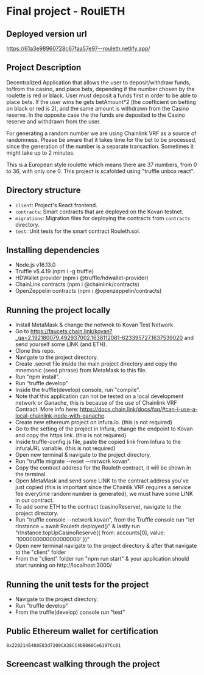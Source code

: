 # Final project - RoulETH

## Deployed version url

https://61a3e98960728c67faa57e97--rouleth.netlify.app/

## Project Description

Decentralized Application that allows the user to deposit/withdraw funds, to/from the casino, and place bets, depending if the number chosen by the roulette is red or black.
User must deposit a funds first in order to be able to place bets. 
If the user wins he gets betAmount*2 (the coefficient on betting on black or red is 2), and the same amount is withdrawn from the Casino reserve. 
In the opposite case the the funds are deposited to the Casino reserve and withdrawn from the user.

For generating a random number we are using Chainlink VRF as a source of randomness.
Please be aware that it takes time for the bet to be processed, since the generation of the number is a separate transaction. 
Sometimes it might take up to 2 minutes.

This is a European style roulette which means there are 37 numbers, from 0 to 36, with only one 0.
This project is scafolded using "truffle unbox react".

## Directory structure

- `client`: Project's React frontend.
- `contracts`: Smart contracts that are deployed on the Kovan testnet.
- `migrations`: Migration files for deploying the contracts from `contracts` directory.
- `test`: Unit tests for the smart contract Rouleth.sol.

## Installing dependencies

- Node.js v16.13.0
- Truffle v5.4.19 (npm i -g truffle)
- HDWallet provider (npm i @truffle/hdwallet-provider)
- ChainLink contracts (npm i @chainlink/contracts)
- OpenZeppelin contracts (npm i @openzeppelin/contracts)

## Running the project locally

- Install MetaMask & change the netwrok to Kovan Test Network.
- Go to https://faucets.chain.link/kovan?_ga=2.192180079.492937002.1638112081-623395727.1637539020 and send yourself some LINK (and ETH).
- Clone this repo.
- Navigate to the project directory.
- Create .secret file inside the main project directory and copy the mnemonic (seed phrase) from MetaMask to this file.
- Run "npm install".
- Run "truffle develop"
- Inside the truffle(develop) console, run "compile".
- Note that this application can not be tested on a local development network or Ganache, this is because of the use of Chainlink VRF Contract. More info here: https://docs.chain.link/docs/faq/#can-i-use-a-local-chainlink-node-with-ganache.
- Create new ethereum project on infura.io. (this is not required)
- Go to the setting of the project in Infura, change the endpoint to Kovan and copy the https link. (this is not required)
- Inside truffle-config.js file, paste the copied link from Infura to the infuraURL variable. (this is not required)
- Open new terminal & navigate to the project directory.
- Run "truffle migrate --reset --network kovan".
- Copy the contract address for the Rouleth contract, it will be shown in the terminal.
- Open MetaMask and send some LINK to the contract address you've just copied (this is important since the Chainlik VRF requires a service fee everytime random number is generated), we must have some LINK in our contract.
- To add some ETH to the contract (casinoReserve), navigate to the project directory.
- Run "truffle console --network kovan", from the Truffle console run "let rInstance = await Rouleth.deployed()" & lastly run "rInstance.topUpCasinoReserve({ from: accounts[0], value: '1000000000000000000' })"
- Open new terminal navigate to the project directory & after that navigate to the "client" folder
- From the "client" folder run "npm run start" & your application should start running on http://localhost:3000/

## Running the unit tests for the project

 - Navigate to the project directory.
 - Run "truffle develop"
 - From the truffle(develop) console run "test"

## Public Ethereum wallet for certification

`0x2202146408E03d7209CA38CC4bB060Ce6197Cc01`

## Screencast walking through the project


